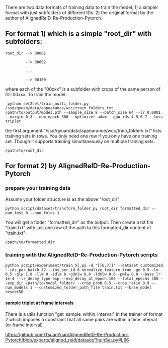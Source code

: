 There are two data formats of training data to train the model, 1) a simpler format with just subfolders of different IDs. 2) the original format by the author of AlignedReID-Re-Production-Pytorch. 


## For format 1) which is a simple "root_dir" with subfolders:
```console
root_dir --> 00001

         --> 00002
         
         ...
         
         --> 00100
```
where each of the "00xxx" is a subfolder with crops of the same person of ID=00xxx.
To train the model:
```console
 python set2set/train_multi_folder.py /ssd/qyuan/data/appearance/wcc/train_folders.txt  /path/to/output/model.pth --sample_size 8 --batch_size 64 --lr 0.0001 --margin 0.3 --num_epoch 300 --optimizer adam --gpu_ids 4 5 6 7 --loss triplet
```
the first argument "/ssd/qyuan/data/appearance/wcc/train_folders.txt" lists training sets in rows. You only need one row if you only have one training set. Though it supports training simultaneously on multiple training sets.
```console
/path/to/root_dir
```

## For format 2) by AlignedReID-Re-Production-Pytorch
### prepare your training data
Assume your folder structure is as the above "root_dir":


```console
python script/dataset/transform_folder.py root_dir formatted_dir --num_test 0 --num_folds 1 
```
You will get a folder "formatted_dir" as the output. Then create a txt file "train.txt" with just one row of the path to this formatted_dir
content of "train.txt":
```sh
/path/to/formatted_dir
```

### training with the AlignedReID-Re-Production-Pytorch scripts

```console
python script/experiment/train_ml.py -d '[[6,7]]' --dataset customized --ids_per_batch 32 --ims_per_id 8 normalize_feature true -gm 0.5 -lm 0.5 -glw 1.0 -llw 0 -idlw 0 -gdmlw 0.0 -ldmlw 0.0 -pmlw 0.0 --base_lr 1e-4 --lr_decay_type exp --exp_decay_at_epoch 100 --total_epochs 300 --exp_dir /path/to/model_folder/ --crop_prob 0.5 --crop_ratio 0.9 --num_models 1 --customized_folder_path_file train.txt --base_model resnet50
```

#### sample triplet at frame intervals
There is a utils function "get_sample_within_interval" in the trainer of format 2 which imposes a constraint that all same pairs are within a time interval (or frame interval)

https://github.com/TsuanYuan/AlignedReID-Re-Production-Pytorch/blob/experts/aligned_reid/dataset/TrainSet.py#L66
